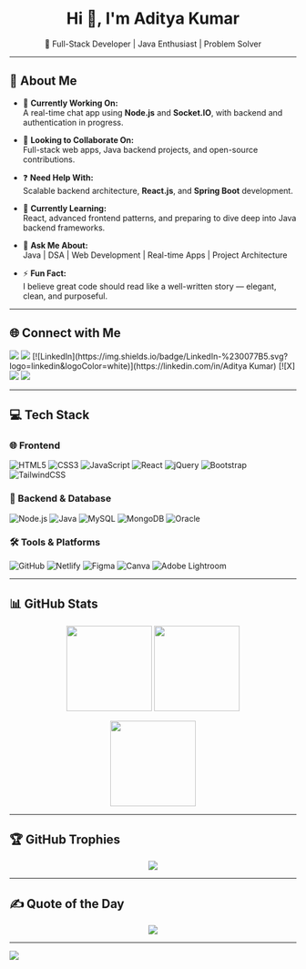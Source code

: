 <h1 align="center">Hi 👋, I'm Aditya Kumar</h1>
<p align="center">🚀 Full-Stack Developer | Java Enthusiast | Problem Solver</p>

---

## 💫 About Me

- 🔭 **Currently Working On:**  
  A real-time chat app using **Node.js** and **Socket.IO**, with backend and authentication in progress.

- 🤝 **Looking to Collaborate On:**  
  Full-stack web apps, Java backend projects, and open-source contributions.

- ❓ **Need Help With:**  
  Scalable backend architecture, **React.js**, and **Spring Boot** development.

- 🌱 **Currently Learning:**  
  React, advanced frontend patterns, and preparing to dive deep into Java backend frameworks.

- 💬 **Ask Me About:**  
  Java | DSA | Web Development | Real-time Apps | Project Architecture

- ⚡ **Fun Fact:**  
  I believe great code should read like a well-written story — elegant, clean, and purposeful.

---

## 🌐 Connect with Me

<p align="left">
  <a href="mailto:ADITYAMAY0101@GMAIL.COM" target="_blank"><img src="https://img.shields.io/badge/Gmail-D14836?style=for-the-badge&logo=gmail&logoColor=white"/></a>
  <a href="[https://linkedin.com/in/Aditya Kumar](https://www.linkedin.com/in/aditya-kumar-19b3a2299?utm_source=share&utm_campaign=share_via&utm_content=profile&utm_medium=ios_app)" target="_blank"><img src="https://img.shields.io/badge/LinkedIn-%230077B5.svg?style=for-the-badge&logo=linkedin&logoColor=white"/></a>
  [![LinkedIn](https://img.shields.io/badge/LinkedIn-%230077B5.svg?logo=linkedin&logoColor=white)](https://linkedin.com/in/Aditya Kumar) [![X]
  <a href="https://instagram.com/ADITYA_MAY_16" target="_blank"><img src="https://img.shields.io/badge/Instagram-%23E4405F.svg?style=for-the-badge&logo=Instagram&logoColor=white"/></a>
  <a href="https://x.com/KUMAR_ADIT64273" target="_blank"><img src="https://img.shields.io/badge/X-black.svg?style=for-the-badge&logo=X&logoColor=white"/></a>
</p>

---

## 💻 Tech Stack

### 🌐 Frontend
![HTML5](https://img.shields.io/badge/HTML5-%23E34F26.svg?style=flat-square&logo=html5&logoColor=white)
![CSS3](https://img.shields.io/badge/CSS3-%231572B6.svg?style=flat-square&logo=css3&logoColor=white)
![JavaScript](https://img.shields.io/badge/JavaScript-%23F7DF1E.svg?style=flat-square&logo=javascript&logoColor=black)
![React](https://img.shields.io/badge/React-%2361DAFB.svg?style=flat-square&logo=react&logoColor=black)
![jQuery](https://img.shields.io/badge/jQuery-%230769AD.svg?style=flat-square&logo=jquery&logoColor=white)
![Bootstrap](https://img.shields.io/badge/Bootstrap-%23563D7C.svg?style=flat-square&logo=bootstrap&logoColor=white)
![TailwindCSS](https://img.shields.io/badge/TailwindCSS-%2338B2AC.svg?style=flat-square&logo=tailwind-css&logoColor=white)

### 🧠 Backend & Database
![Node.js](https://img.shields.io/badge/Node.js-339933?style=flat-square&logo=nodedotjs&logoColor=white)
![Java](https://img.shields.io/badge/Java-%23ED8B00.svg?style=flat-square&logo=openjdk&logoColor=white)
![MySQL](https://img.shields.io/badge/MySQL-%234479A1.svg?style=flat-square&logo=mysql&logoColor=white)
![MongoDB](https://img.shields.io/badge/MongoDB-%234ea94b.svg?style=flat-square&logo=mongodb&logoColor=white)
![Oracle](https://img.shields.io/badge/Oracle-F80000?style=flat-square&logo=oracle&logoColor=white)

### 🛠️ Tools & Platforms
![GitHub](https://img.shields.io/badge/GitHub-%23121011.svg?style=flat-square&logo=github&logoColor=white)
![Netlify](https://img.shields.io/badge/Netlify-%23000000.svg?style=flat-square&logo=netlify&logoColor=white)
![Figma](https://img.shields.io/badge/Figma-%23F24E1E.svg?style=flat-square&logo=figma&logoColor=white)
![Canva](https://img.shields.io/badge/Canva-%2300C4CC.svg?style=flat-square&logo=canva&logoColor=white)
![Adobe Lightroom](https://img.shields.io/badge/Lightroom-31A8FF.svg?style=flat-square&logo=adobe-lightroom&logoColor=white)

---

## 📊 GitHub Stats

<p align="center">
  <img src="https://github-readme-stats.vercel.app/api?username=ADI-7065&theme=dark&hide_border=false&show_icons=true" height="150px"/>
  <img src="https://github-readme-stats.vercel.app/api/top-langs/?username=ADI-7065&layout=compact&theme=dark&hide_border=false" height="150px"/>
</p>

<p align="center">
  <img src="https://nirzak-streak-stats.vercel.app/?user=ADI-7065&theme=dark&hide_border=false" height="150px"/>
</p>

---

## 🏆 GitHub Trophies

<p align="center">
  <img src="https://github-profile-trophy.vercel.app/?username=ADI-7065&theme=radical&no-frame=true&margin-w=4"/>
</p>

---

## ✍️ Quote of the Day

<p align="center">
  <img src="https://quotes-github-readme.vercel.app/api?type=horizontal&theme=radical"/>
</p>

---

[![](https://visitcount.itsvg.in/api?id=ADI-7065&icon=0&color=0)](https://visitcount.itsvg.in)


